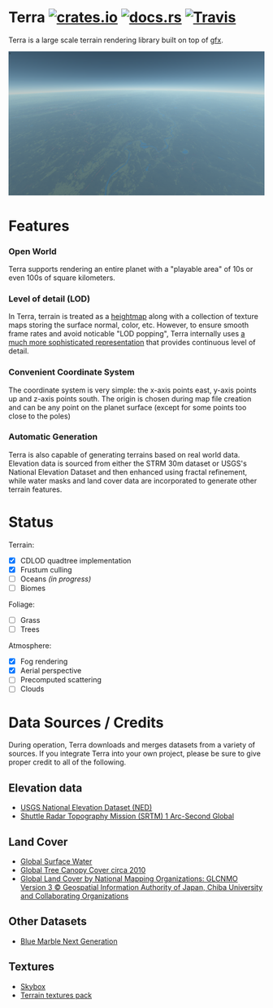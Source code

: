 # Terra [![crates.io](https://img.shields.io/crates/v/terra.svg)](https://crates.io/crates/terra) [![docs.rs](https://docs.rs/terra/badge.svg)](https://docs.rs/terra) [![Travis](https://img.shields.io/travis/rust-lang/rust.svg)]()

Terra is a large scale terrain rendering library built on top of
[gfx](https://github.com/gfx-rs/gfx).

![Screenshot](/screenshot.png?raw=true)

# Features

### Open World

Terra supports rendering an entire planet with a "playable area" of 10s or even 100s of square
kilometers.

### Level of detail (LOD)

In Terra, terrain is treated as a [heightmap](https://en.wikipedia.org/wiki/Heightmap) along with a
collection of texture maps storing the surface normal, color, etc. However, to ensure smooth frame
rates and avoid noticable "LOD popping", Terra internally uses [a much more sophisticated
representation](http://www.vertexasylum.com/downloads/cdlod/cdlod_latest.pdf) that provides
continuous level of detail.

### Convenient Coordinate System

The coordinate system is very simple: the x-axis points east, y-axis points up and z-axis points
south. The origin is chosen during map file creation and can be any point on the planet surface
(except for some points too close to the poles)


### Automatic Generation

Terra is also capable of generating terrains based on real world data. Elevation data is sourced
from either the STRM 30m dataset or USGS's National Elevation Dataset and then enhanced using
fractal refinement, while water masks and land cover data are incorporated to generate other terrain
features.

# Status
Terrain:
- [x] CDLOD quadtree implementation
- [x] Frustum culling
- [ ] Oceans *(in* *progress)*
- [ ] Biomes

Foliage:
- [ ] Grass
- [ ] Trees

Atmosphere:
- [x] Fog rendering
- [x] Aerial perspective
- [ ] Precomputed scattering
- [ ] Clouds

# Data Sources / Credits

During operation, Terra downloads and merges datasets from a variety of sources. If you integrate
Terra into your own project, please be sure to give proper credit to all of the following.

## Elevation data

* [USGS National Elevation Dataset (NED)](https://lta.cr.usgs.gov/NED)
* [Shuttle Radar Topography Mission (SRTM) 1 Arc-Second Global](https://lta.cr.usgs.gov/SRTM1Arc)

## Land Cover

* [Global Surface Water](https://landcover.usgs.gov/glc/WaterDescriptionAndDownloads.php)
* [Global Tree Canopy Cover circa 2010](https://landcover.usgs.gov/glc/TreeCoverDescriptionAndDownloads.php)
* [Global Land Cover by National Mapping Organizations: GLCNMO Version 3 © Geospatial Information Authority of Japan, Chiba University and Collaborating Organizations](https://github.com/globalmaps/gm_lc_v3)

## Other Datasets

* [Blue Marble Next Generation](https://visibleearth.nasa.gov/view.php?id=76487)

## Textures

* [Skybox](https://opengameart.org/content/clouds-skybox-1)
* [Terrain textures pack](https://opengameart.org/content/terrain-textures-pack-from-stunt-rally-23)
